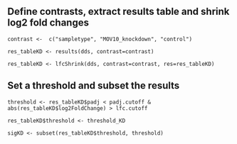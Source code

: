 ## Define contrasts, extract results table and shrink log2 fold changes

```{r}
contrast <-  c("sampletype", "MOV10_knockdown", "control")

res_tableKD <- results(dds, contrast=contrast)

res_tableKD <- lfcShrink(dds, contrast=contrast, res=res_tableKD)
```

## Set a threshold and subset the results

```{r}
threshold <- res_tableKD$padj < padj.cutoff & abs(res_tableKD$log2FoldChange) > lfc.cutoff

res_tableKD$threshold <- threshold_KD

sigKD <- subset(res_tableKD$threshold, threshold)
```
